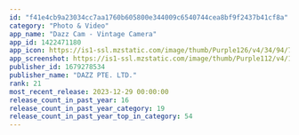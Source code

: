```yaml
---
id: "f41e4cb9a23034cc7aa1760b605800e344009c6540744cea8bf9f2437b41cf8a"
category: "Photo & Video"
app_name: "Dazz Cam - Vintage Camera"
app_id: 1422471180
app_icon: https://is1-ssl.mzstatic.com/image/thumb/Purple126/v4/34/94/75/34947529-54dd-7978-2f31-da5d5cdc19f7/AppIcon-0-0-1x_U007emarketing-0-5-0-sRGB-85-220.jpeg/1024x1024bb.png
app_screenshot: https://is1-ssl.mzstatic.com/image/thumb/Purple112/v4/17/9c/6a/179c6acf-08d1-69c8-3935-9fbe1f3f0cf5/e2b065d7-1e63-4066-969f-9ae2b5517458_en.jpg/1242x2688bb.png
publisher_id: 1679278534
publisher_name: "DAZZ PTE. LTD."
rank: 21
most_recent_release: 2023-12-29 00:00:00
release_count_in_past_year: 16
release_count_in_past_year_category: 19
release_count_in_past_year_top_in_category: 54
---
```

